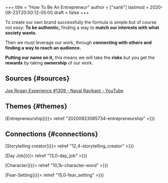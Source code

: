 +++
title = "How To Be An Entrepreneur"
author = ["santi"]
lastmod = 2020-08-23T20:50:12-05:00
draft = false
+++

To create our own brand successfully the formula is simple but of course not easy: ****To be authentic,**** finding a way to ****match our interests with what society wants.****

Then we must leverage our work, through ****connecting with others and finding a way to reach an audience.****

****Putting our name on it,**** this means we will take the ****risks**** but you get the ****rewards**** by taking ****ownership**** of our work.


## Sources {#sources}

[Joe Rogan Experience #1309 - Naval Ravikant - YouTube](https://www.youtube.com/watch?v=3qHkcs3kG44&t=6720s)


## Themes {#themes}

[Entrepreneurship]({{< relref "20200823085734-entrepreneurship" >}})


## Connections {#connections}

[Storytelling creator]({{< relref "12,4-storytelling_creator" >}})

[Day Job]({{< relref "13,0-day_job" >}})

[Character]({{< relref "10,1b-character-word" >}})

[Fear-Setting]({{< relref "15,0-fear_setting" >}})
